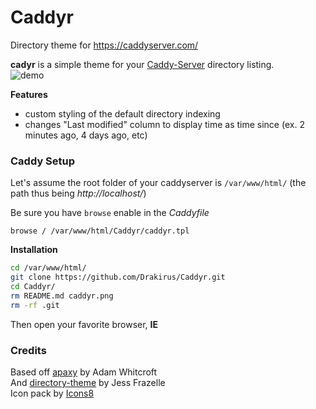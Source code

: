 # Caddyr
Directory theme for https://caddyserver.com/

**cadyr** is a simple theme for your [Caddy-Server](https://caddyserver.com/) directory listing.  
![demo](https://github.com/Drakirus/Caddyr/blob/master/caddyr.png)

 **Features**

- custom styling of the default directory indexing
- changes "Last modified" column to display time as time since (ex. 2 minutes ago, 4 days ago, etc)

### Caddy Setup

Let's assume the root folder of your caddyserver is `/var/www/html/` (the path thus being *http://localhost/*)

Be sure you have `browse` enable in the *Caddyfile*  
```
browse / /var/www/html/Caddyr/caddyr.tpl
```

**Installation**

```bash
cd /var/www/html/
git clone https://github.com/Drakirus/Caddyr.git
cd Caddyr/
rm README.md caddyr.png
rm -rf .git
```
Then open your favorite browser, **IE**

### Credits
Based off [apaxy](https://github.com/AdamWhitcroft/Apaxy) by Adam Whitcroft  
And [directory-theme](https://github.com/jfrazelle/directory-theme) by Jess Frazelle  
Icon pack by [Icons8](https://icons8.com/)


